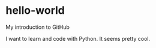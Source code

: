 # hello-world
My introduction to GitHub

I want to learn and code with Python.
It seems pretty cool.
